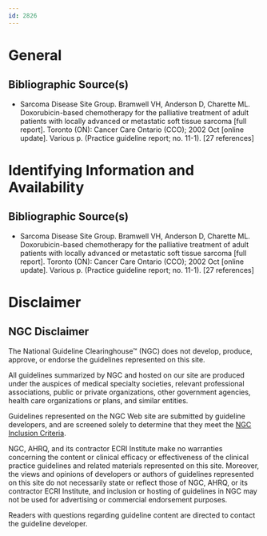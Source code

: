 ```yaml
---
id: 2826
---
```


# General

## Bibliographic Source(s)

- Sarcoma Disease Site Group. Bramwell VH, Anderson D, Charette ML. Doxorubicin-based chemotherapy for the palliative treatment of adult patients with locally advanced or metastatic soft tissue sarcoma [full report]. Toronto (ON): Cancer Care Ontario (CCO); 2002 Oct [online update]. Various p. (Practice guideline report; no. 11-1). [27 references]

# Identifying Information and Availability

## Bibliographic Source(s)

- Sarcoma Disease Site Group. Bramwell VH, Anderson D, Charette ML. Doxorubicin-based chemotherapy for the palliative treatment of adult patients with locally advanced or metastatic soft tissue sarcoma [full report]. Toronto (ON): Cancer Care Ontario (CCO); 2002 Oct [online update]. Various p. (Practice guideline report; no. 11-1). [27 references]

# Disclaimer

## NGC Disclaimer

The National Guideline Clearinghouse™ (NGC) does not develop, produce, approve, or endorse the guidelines represented on this site.

All guidelines summarized by NGC and hosted on our site are produced under the auspices of medical specialty societies, relevant professional associations, public or private organizations, other government agencies, health care organizations or plans, and similar entities.

Guidelines represented on the NGC Web site are submitted by guideline developers, and are screened solely to determine that they meet the [NGC Inclusion Criteria](/help-and-about/summaries/inclusion-criteria).

NGC, AHRQ, and its contractor ECRI Institute make no warranties concerning the content or clinical efficacy or effectiveness of the clinical practice guidelines and related materials represented on this site. Moreover, the views and opinions of developers or authors of guidelines represented on this site do not necessarily state or reflect those of NGC, AHRQ, or its contractor ECRI Institute, and inclusion or hosting of guidelines in NGC may not be used for advertising or commercial endorsement purposes.

Readers with questions regarding guideline content are directed to contact the guideline developer.

